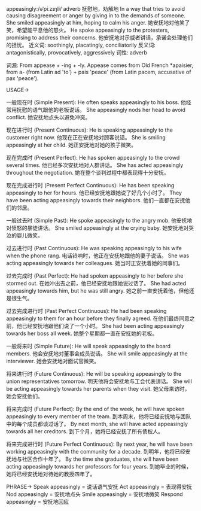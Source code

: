appeasingly:/əˈpiːzɪŋli/
adverb
抚慰地，劝解地
In a way that tries to avoid causing disagreement or anger by giving in to the demands of someone.
She smiled appeasingly at him, hoping to calm his anger. 她安抚地对他笑了笑，希望能平息他的怒火。
He spoke appeasingly to the protesters, promising to address their concerns. 他安抚地对示威者讲话，承诺会处理他们的担忧。
近义词: soothingly, placatingly, conciliatorily
反义词: antagonistically, provocatively, aggressively
词性: adverb

词源:
From appease + -ing + -ly.  Appease comes from Old French *apaisier, from a- (from Latin ad 'to') + pais 'peace' (from Latin pacem, accusative of pax 'peace').

USAGE->

一般现在时 (Simple Present):
He often speaks appeasingly to his boss. 他经常用抚慰的语气跟他的老板说话。
She appeasingly nods her head to avoid conflict. 她安抚地点头以避免冲突。


现在进行时 (Present Continuous):
He is speaking appeasingly to the customer right now. 他现在正在安抚地对顾客说话。
She is smiling appeasingly at her child. 她正安抚地对她的孩子微笑。


现在完成时 (Present Perfect):
He has spoken appeasingly to the crowd several times. 他已经多次安抚地对人群讲话。
She has acted appeasingly throughout the negotiation.  她在整个谈判过程中都表现得十分安抚。


现在完成进行时 (Present Perfect Continuous):
He has been speaking appeasingly to her for hours. 他已经安抚地跟她说了好几个小时了。
They have been acting appeasingly towards their neighbors. 他们一直都在安抚他们的邻居。


一般过去时 (Simple Past):
He spoke appeasingly to the angry mob. 他安抚地对愤怒的暴徒讲话。
She smiled appeasingly at the crying baby. 她安抚地对哭泣的婴儿微笑。


过去进行时 (Past Continuous):
He was speaking appeasingly to his wife when the phone rang.  电话铃响时，他正在安抚地跟他的妻子说话。
She was acting appeasingly towards her colleagues. 她当时正安抚着她的同事们。


过去完成时 (Past Perfect):
He had spoken appeasingly to her before she stormed out. 在她冲出去之前，他已经安抚地跟她说过话了。
She had acted appeasingly towards him, but he was still angry. 她之前一直安抚着他，但他还是很生气。


过去完成进行时 (Past Perfect Continuous):
He had been speaking appeasingly to them for an hour before they finally agreed. 在他们最终同意之前，他已经安抚地跟他们说了一个小时。
She had been acting appeasingly towards her boss all week. 她整个星期都一直在安抚她的老板。


一般将来时 (Simple Future):
He will speak appeasingly to the board members. 他会安抚地对董事会成员说话。
She will smile appeasingly at the interviewer. 她会安抚地对面试官微笑。


将来进行时 (Future Continuous):
He will be speaking appeasingly to the union representatives tomorrow. 明天他将会安抚地与工会代表讲话。
She will be acting appeasingly towards her parents when they visit. 她父母来访时，她会安抚他们。


将来完成时 (Future Perfect):
By the end of the week, he will have spoken appeasingly to every member of the team. 到本周末，他将已经安抚地与团队中的每个成员都谈过话了。
By next month, she will have acted appeasingly towards all her creditors. 到下个月，她将已经安抚了所有债权人。


将来完成进行时 (Future Perfect Continuous):
By next year, he will have been working appeasingly with the community for a decade. 到明年，他将已经安抚地与社区合作十年了。
By the time she graduates, she will have been acting appeasingly towards her professors for four years. 到她毕业的时候，她将已经安抚地对待她的教授四年了。



PHRASE->
Speak appeasingly = 说话语气安抚
Act appeasingly = 表现得安抚
Nod appeasingly = 安抚地点头
Smile appeasingly = 安抚地微笑
Respond appeasingly = 安抚地回应

